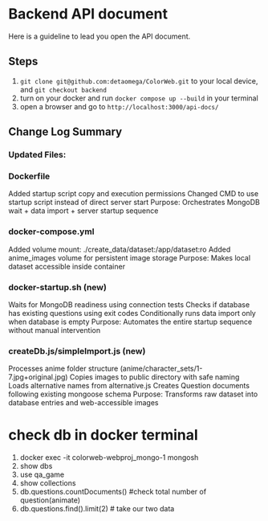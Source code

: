 
# Backend API document

Here is a guideline to lead you open the API document.

## Steps
1. `git clone git@github.com:detaomega/ColorWeb.git` to your local device, and `git checkout backend`
2. turn on your docker and run `docker compose up --build` in your terminal
3. open a browser and go to `http://localhost:3000/api-docs/`

## Change Log Summary
### Updated Files:
### Dockerfile

Added startup script copy and execution permissions
Changed CMD to use startup script instead of direct server start
Purpose: Orchestrates MongoDB wait + data import + server startup sequence

### docker-compose.yml

Added volume mount: ./create_data/dataset:/app/dataset:ro
Added anime_images volume for persistent image storage
Purpose: Makes local dataset accessible inside container

### docker-startup.sh (new)

Waits for MongoDB readiness using connection tests
Checks if database has existing questions using exit codes
Conditionally runs data import only when database is empty
Purpose: Automates the entire startup sequence without manual intervention

### createDb.js/simpleImport.js (new)

Processes anime folder structure (anime/character_sets/1-7.jpg+original.jpg)
Copies images to public directory with safe naming
Loads alternative names from alternative.js
Creates Question documents following existing mongoose schema
Purpose: Transforms raw dataset into database entries and web-accessible images

# check db in docker terminal
1. docker exec -it colorweb-webproj_mongo-1 mongosh
2. show dbs
3. use qa_game
4. show collections
5. db.questions.countDocuments() #check total number of question(animate)
6. db.questions.find().limit(2) # take our two data